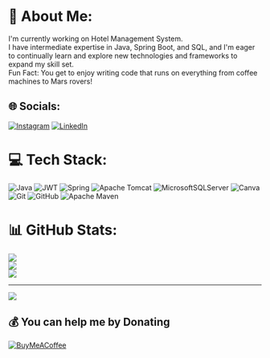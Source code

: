 # 💫 About Me:
I'm currently working on Hotel Management System.<br>I have intermediate expertise in Java, Spring Boot, and SQL, and I'm eager to continually learn and explore new technologies and frameworks to expand my skill set.<br>Fun Fact: You get to enjoy writing code that runs on everything from coffee machines to Mars rovers!


## 🌐 Socials:
[![Instagram](https://img.shields.io/badge/Instagram-%23E4405F.svg?logo=Instagram&logoColor=white)](https://instagram.com/usama.wains_) [![LinkedIn](https://img.shields.io/badge/LinkedIn-%230077B5.svg?logo=linkedin&logoColor=white)](https://linkedin.com/in/muhammad-usama-bb135b172) 

# 💻 Tech Stack:
![Java](https://img.shields.io/badge/java-%23ED8B00.svg?style=for-the-badge&logo=openjdk&logoColor=white) ![JWT](https://img.shields.io/badge/JWT-black?style=for-the-badge&logo=JSON%20web%20tokens) ![Spring](https://img.shields.io/badge/spring-%236DB33F.svg?style=for-the-badge&logo=spring&logoColor=white) ![Apache Tomcat](https://img.shields.io/badge/apache%20tomcat-%23F8DC75.svg?style=for-the-badge&logo=apache-tomcat&logoColor=black) ![MicrosoftSQLServer](https://img.shields.io/badge/Microsoft%20SQL%20Server-CC2927?style=for-the-badge&logo=microsoft%20sql%20server&logoColor=white) ![Canva](https://img.shields.io/badge/Canva-%2300C4CC.svg?style=for-the-badge&logo=Canva&logoColor=white) ![Git](https://img.shields.io/badge/git-%23F05033.svg?style=for-the-badge&logo=git&logoColor=white) ![GitHub](https://img.shields.io/badge/github-%23121011.svg?style=for-the-badge&logo=github&logoColor=white) ![Apache Maven](https://img.shields.io/badge/Apache%20Maven-C71A36?style=for-the-badge&logo=Apache%20Maven&logoColor=white)
# 📊 GitHub Stats:
![](https://github-readme-stats.vercel.app/api?username=Muhammad-Usama-Nasir&theme=dark&hide_border=false&include_all_commits=false&count_private=false)<br/>
![](https://github-readme-streak-stats.herokuapp.com/?user=Muhammad-Usama-Nasir&theme=dark&hide_border=false)<br/>
![](https://github-readme-stats.vercel.app/api/top-langs/?username=Muhammad-Usama-Nasir&theme=dark&hide_border=false&include_all_commits=false&count_private=false&layout=compact)

---
[![](https://visitcount.itsvg.in/api?id=Muhammad-Usama-Nasir&icon=0&color=0)](https://visitcount.itsvg.in)

  ## 💰 You can help me by Donating
  [![BuyMeACoffee](https://img.shields.io/badge/Buy%20Me%20a%20Coffee-ffdd00?style=for-the-badge&logo=buy-me-a-coffee&logoColor=black)](https://buymeacoffee.com/https://buymeacoffee.com/muhammadusamanasir) 

  
<!-- Proudly created with GPRM ( https://gprm.itsvg.in ) -->
